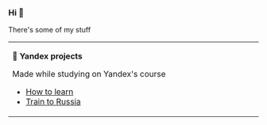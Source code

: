 ### Hi 👋

There's some of my stuff

<table><tr><td valign="top" width="50%">

**📑 Yandex projects**

Made while studying on Yandex's course

* [How to learn](https://alicehab.github.io/how-to-learn/)
* [Train to Russia](https://alicehab.github.io/russian-travel/)
  
<!--
**📐 **

* [URL-encoder for SVG](http://yoksel.github.io/url-encoder/) — encodes SVG for using in CSS backgrounds or masks
* [SVG Filters](http://yoksel.github.io/svg-filters/) — playground for SVG filters
* [SVG Gradient Map Filter](http://yoksel.github.io/svg-gradient-map/) — generator of colorful filters 
* [Relative Clip Path](https://yoksel.github.io/relative-clip-path/) — converts SVG absolute clip-path to relative

<!--
</td><td valign="top" width="50%">

**🛠 Tools for markup**

* [HTML Tree](http://yoksel.github.io/html-tree/en) — shows document tree for given HTML
* [Pixel Glass](https://yoksel.github.io/pixel-glass-js/) — tiny JS library for visual checking markup

**🎨 Tools for colors**

* [Handy Colors](https://yoksel.github.io/handy-colors/) — CSS named colors with ready palettes
* [Tema](https://yoksel.github.io/tema/) — palettes generator from CSS/SCSS/Less variables. Convenient for pet projects without fixed design

**💃 Just for fun**

* [Emoji Brush](https://yoksel.github.io/emoji-brush/)
* [Snowflake Painter](https://yoksel.github.io/snowflake/)
* [Box-shadow Painter](http://yoksel.github.io/shadowPainter/)

</td></tr></table>

**Для верстальщиков**

* [Слова, часто используемые в CSS-классах](https://github.com/yoksel/common-words)
* [Простые правила разметки](http://yoksel.github.io/easy-markup/)
* [Простой CSS](https://yoksel.github.io/easy-css/)
* [HTML & CSS: как не надо](https://yoksel.github.io/bad-practices/)
-->

<!--
**AliceHab/AliceHab** is a ✨ _special_ ✨ repository because its `README.md` (this file) appears on your GitHub profile.

Here are some ideas to get you started:

- 🔭 I’m currently working on ...
- 🌱 I’m currently learning ...
- 👯 I’m looking to collaborate on ...
- 🤔 I’m looking for help with ...
- 💬 Ask me about ...
- 📫 How to reach me: ...
- 😄 Pronouns: ...
- ⚡ Fun fact: ...
-->
